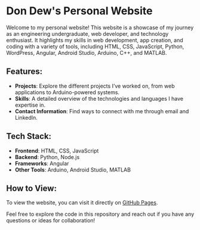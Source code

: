 # Don Dew's Personal Website

Welcome to my personal website! This website is a showcase of my journey as an engineering undergraduate, web developer, and technology enthusiast. It highlights my skills in web development, app creation, and coding with a variety of tools, including HTML, CSS, JavaScript, Python, WordPress, Angular, Android Studio, Arduino, C++, and MATLAB.

## Features:
- **Projects**: Explore the different projects I’ve worked on, from web applications to Arduino-powered systems.
- **Skills**: A detailed overview of the technologies and languages I have expertise in.
- **Contact Information**: Find ways to connect with me through email and LinkedIn.

## Tech Stack:
- **Frontend**: HTML, CSS, JavaScript
- **Backend**: Python, Node.js
- **Frameworks**: Angular
- **Other Tools**: Arduino, Android Studio, MATLAB

## How to View:
To view the website, you can visit it directly on [GitHub Pages](https://your-github-username.github.io/your-repo-name/).

Feel free to explore the code in this repository and reach out if you have any questions or ideas for collaboration!
